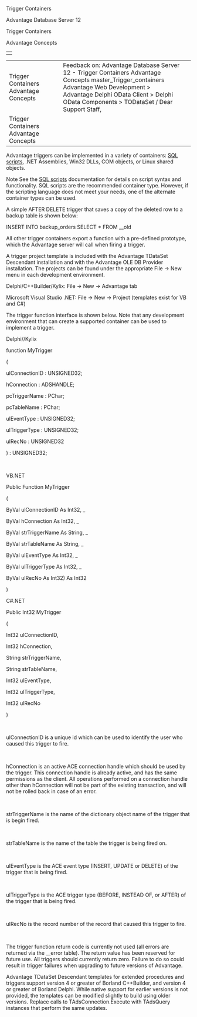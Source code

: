 Trigger Containers




Advantage Database Server 12  

Trigger Containers

Advantage Concepts

|  |
| --- |
|  |

|  |  |  |  |  |
| --- | --- | --- | --- | --- |
| Trigger Containers  Advantage Concepts |  |  | Feedback on: Advantage Database Server 12 - Trigger Containers Advantage Concepts master\_Trigger\_containers Advantage Web Development > Advantage Delphi OData Client > Delphi OData Components > TODataSet / Dear Support Staff, |  |
| Trigger Containers  Advantage Concepts |  |  |  |  |

Advantage triggers can be implemented in a variety of containers: [SQL scripts](master_sql_script_overview.htm), .NET Assemblies, Win32 DLLs, COM objects, or Linux shared objects.

Note See the [SQL scripts](master_sql_script_overview.htm) documentation for details on script syntax and functionality. SQL scripts are the recommended container type. However, if the scripting language does not meet your needs, one of the alternate container types can be used.

A simple AFTER DELETE trigger that saves a copy of the deleted row to a backup table is shown below:

INSERT INTO backup\_orders SELECT \* FROM \_\_old

All other trigger containers export a function with a pre-defined prototype, which the Advantage server will call when firing a trigger.

A trigger project template is included with the Advantage TDataSet Descendant installation and with the Advantage OLE DB Provider installation. The projects can be found under the appropriate File -> New menu in each development environment.

Delphi/C++Builder/Kylix: File -> New -> Advantage tab

Microsoft Visual Studio .NET: File -> New -> Project (templates exist for VB and C#)

The trigger function interface is shown below. Note that any development environment that can create a supported container can be used to implement a trigger.

Delphi//Kylix

function MyTrigger

(

ulConnectionID : UNSIGNED32;

hConnection : ADSHANDLE;

pcTriggerName : PChar;

pcTableName : PChar;

ulEventType : UNSIGNED32;

ulTriggerType : UNSIGNED32;

ulRecNo : UNSIGNED32

) : UNSIGNED32;

 

VB.NET

Public Function MyTrigger

(

ByVal ulConnectionID As Int32, \_

ByVal hConnection As Int32, \_

ByVal strTriggerName As String, \_

ByVal strTableName As String, \_

ByVal ulEventType As Int32, \_

ByVal ulTriggerType As Int32, \_

ByVal ulRecNo As Int32) As Int32

)

C#.NET

Public Int32 MyTrigger

(

Int32 ulConnectionID,

Int32 hConnection,

String strTriggerName,

String strTableName,

Int32 ulEventType,

Int32 ulTriggerType,

Int32 ulRecNo

)

 

ulConnectionID is a unique id which can be used to identify the user who caused this trigger to fire.

 

hConnection is an active ACE connection handle which should be used by the trigger. This connection handle is already active, and has the same permissions as the client. All operations performed on a connection handle other than hConnection will not be part of the existing transaction, and will not be rolled back in case of an error.

 

strTriggerName is the name of the dictionary object name of the trigger that is begin fired.

 

strTableName is the name of the table the trigger is being fired on.

 

ulEventType is the ACE event type (INSERT, UPDATE or DELETE) of the trigger that is being fired.

 

ulTriggerType is the ACE trigger type (BEFORE, INSTEAD OF, or AFTER) of the trigger that is being fired.

 

ulRecNo is the record number of the record that caused this trigger to fire.

 

The trigger function return code is currently not used (all errors are returned via the \_\_error table). The return value has been reserved for future use. All triggers should currently return zero. Failure to do so could result in trigger failures when upgrading to future versions of Advantage.

Advantage TDataSet Descendant templates for extended procedures and triggers support version 4 or greater of Borland C++Builder, and version 4 or greater of Borland Delphi. While native support for earlier versions is not provided, the templates can be modified slightly to build using older versions. Replace calls to TAdsConnection.Execute with TAdsQuery instances that perform the same updates.